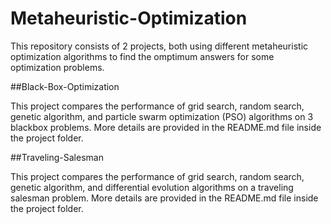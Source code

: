 # Metaheuristic-Optimization

This repository consists of 2 projects, both using different metaheuristic optimization algorithms to find the omptimum answers for some optimization problems.

##Black-Box-Optimization

This project compares the performance of grid search, random search, genetic algorithm, and particle swarm optimization (PSO) algorithms on 3 blackbox problems.
More details are provided in the README.md file inside the project folder.



##Traveling-Salesman

This project compares the performance of grid search, random search, genetic algorithm, and differential evolution algorithms on a traveling salesman problem.
More details are provided in the README.md file inside the project folder.

